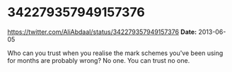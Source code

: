 # 342279357949157376
https://twitter.com/AliAbdaal/status/342279357949157376
**Date:** 2013-06-05

Who can you trust when you realise the mark schemes you've been using for months are probably wrong? No one. You can trust no one.
